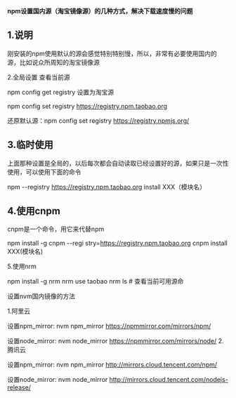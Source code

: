 **npm设置国内源（淘宝镜像源）的几种方式，解决下载速度慢的问题**

## 1.说明

刚安装的npm使用默认的源会感觉特别特别慢，所以，非常有必要使用国内的源，比如说众所周知的淘宝镜像源

2.全局设置
查看当前源

npm config get registry
设置为淘宝源

npm config set registry https://registry.npm.taobao.org

还原默认源：npm config set registry https://registry.npmjs.org/

## 3.临时使用

上面那种设置是全局的，以后每次都会自动读取已经设置好的源，如果只是一次性使用，可以使用下面的命令

npm --registry https://registry.npm.taobao.org install XXX（模块名）

## 4.使用cnpm

cnpm是一个命令，用它来代替npm

npm install -g cnpm --regi stry=https://registry.npm.taobao.org
cnpm install XXX(模块名)

5.使用nrm

npm install -g nrm
nrm use taobao
nrm ls  # 查看当前可用源命


设置nvm国内镜像的方法

1.阿里云

设置npm_mirror:
nvm npm_mirror https://npmmirror.com/mirrors/npm/

设置node_mirror:
nvm node_mirror https://npmmirror.com/mirrors/node/
2.腾讯云

设置npm_mirror:
nvm npm_mirror http://mirrors.cloud.tencent.com/npm/

设置node_mirror:
nvm node_mirror http://mirrors.cloud.tencent.com/nodejs-release/
